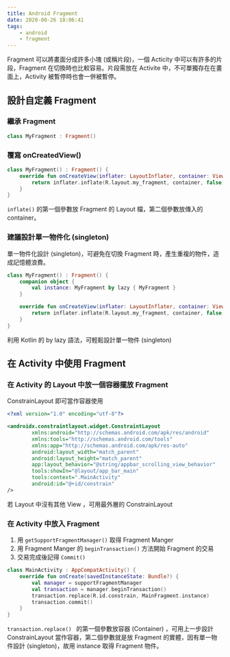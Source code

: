 ```yaml
---
title: Android Fragment
date: 2020-08-26 18:06:41
tags:
    - android
    - fragment
---
```


Fragment 可以將畫面分成許多小塊 (或稱片段)，一個 Acticity 中可以有許多的片段，Fragment 在切換時也比較容易。片段需放在 Activite 中，不可單獨存在在畫面上，Activity 被暫停時也會一併被暫停。

<!-- more -->

## 設計自定義 Fragment

### 繼承 Fragment

``` kotlin
class MyFragment : Fragment()
```

### 覆寫 onCreatedView()

``` kotlin
class MyFragment() : Fragment() {
    override fun onCreateView(inflater: LayoutInflater, container: ViewGroup?, savedInstanceState: Bundle?): View? {
        return inflater.inflate(R.layout.my_fragment, container, false)
    }
}
```

`inflate()` 的第一個參數放 Fragment 的 Layout 檔，第二個參數放傳入的 container。

### 建議設計單一物件化 (singleton)

單一物件化設計 (singleton)，可避免在切換 Fragment 時，產生重複的物件，造成記憶體浪費。

``` kotlin
class MyFragment() : Fragment() {
    companion object {
        val instance: MyFragment by lazy { MyFragment }
    }

    override fun onCreateView(inflater: LayoutInflater, container: ViewGroup?, savedInstanceState: Bundle?): View? {
        return inflater.inflate(R.layout.my_fragment, container, false)
    }
}
```

<!--success-->
利用 Kotlin 的 by lazy 語法，可輕鬆設計單一物件 (singleton)
<!--success-->

## 在 Activity 中使用 Fragment

### 在 Activity 的 Layout 中放一個容器擺放 Fragment

ConstrainLayout 即可當作容器使用

``` xml
<?xml version="1.0" encoding="utf-8"?>

<androidx.constraintlayout.widget.ConstraintLayout
        xmlns:android="http://schemas.android.com/apk/res/android"
        xmlns:tools="http://schemas.android.com/tools"
        xmlns:app="http://schemas.android.com/apk/res-auto"
        android:layout_width="match_parent"
        android:layout_height="match_parent"
        app:layout_behavior="@string/appbar_scrolling_view_behavior"
        tools:showIn="@layout/app_bar_main"
        tools:context=".MainActivity"
        android:id="@+id/constrain"
/>
```

若 Layout 中沒有其他 View ，可用最外層的 ConstrainLayout

### 在 Activity 中放入 Fragment

1. 用 `getSupportFragmentManager()` 取得 Fragment Manger
2. 用 Fragment Manger 的 `beginTransaction()` 方法開始 Fragment 的交易
3. 交易完成後記得 `Commit()`

``` kotlin
class MainActivity : AppCompatActivity() {
    override fun onCreate(savedInstanceState: Bundle?) {
        val manager = supportFragmentManager
        val transaction = manager.beginTransaction()
        transaction.replace(R.id.constrain, MainFragment.instance)
        transaction.commit()
    }
}
```

`transaction.replace() ` 的第一個參數放容器 (Container) ，可用上一步設計 ConstrainLayout 當作容器，第二個參數就是放 Fragment 的實體，因有單一物件設計 (singleton)，故用 instance 取得 Fragment 物件。
